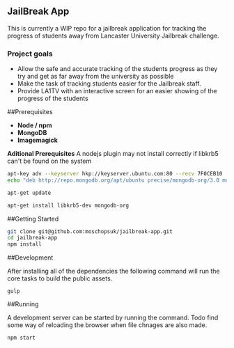 JailBreak App
----

This is currently a WIP repo for a jailbreak application for tracking the progress of students away from Lancaster University Jailbreak challenge.

### Project goals
- Allow the safe and accurate tracking of the students progress as they try and get as far away from the university as possible
- Make the task of tracking students easier for the Jailbreak staff.
- Provide LA1TV with an interactive screen for an easier showing of the progress of the students

##Prerequisites
- **Node / npm**
- **MongoDB**
- **Imagemagick**

**Aditional Prerequisites**
A nodejs plugin may not install correctly if libkrb5 can't be found on the system

```bash
apt-key adv --keyserver hkp://keyserver.ubuntu.com:80 --recv 7F0CEB10
echo "deb http://repo.mongodb.org/apt/ubuntu precise/mongodb-org/3.0 multiverse" | sudo tee /etc/apt/sources.list.d/mongodb-org-3.0.list

apt-get update

apt-get install libkrb5-dev mongodb-org
```

##Getting Started

```bash
git clone git@github.com:moschopsuk/jailbreak-app.git
cd jailbreak-app
npm install
```

##Development

After installing all of the dependencies the following command will run the core tasks to build the public assets.

`gulp`

##Running

A development server can be started by running the command. Todo find some way of reloading the browser when file chnages are also made.

`npm start`
